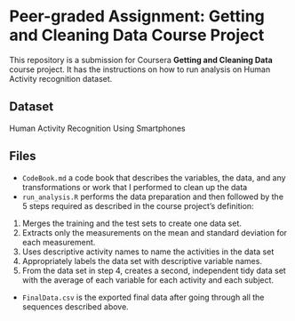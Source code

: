 # Peer-graded Assignment: Getting and Cleaning Data Course Project

This repository is a  submission for Coursera **Getting and Cleaning Data** course project. It has the instructions on how to run analysis on Human Activity recognition dataset.

## Dataset
Human Activity Recognition Using Smartphones

## Files
* `CodeBook.md` a code book that describes the variables, the data, and any transformations or work that I performed to clean up the data
* `run_analysis.R` performs the data preparation and then followed by the 5 steps required as described in the course project’s definition:
1. Merges the training and the test sets to create one data set.
2. Extracts only the measurements on the mean and standard deviation for each measurement.
3. Uses descriptive activity names to name the activities in the data set
4. Appropriately labels the data set with descriptive variable names.
5. From the data set in step 4, creates a second, independent tidy data set with the average of each variable for each activity and each subject.
* `FinalData.csv` is the exported final data after going through all the sequences described above.